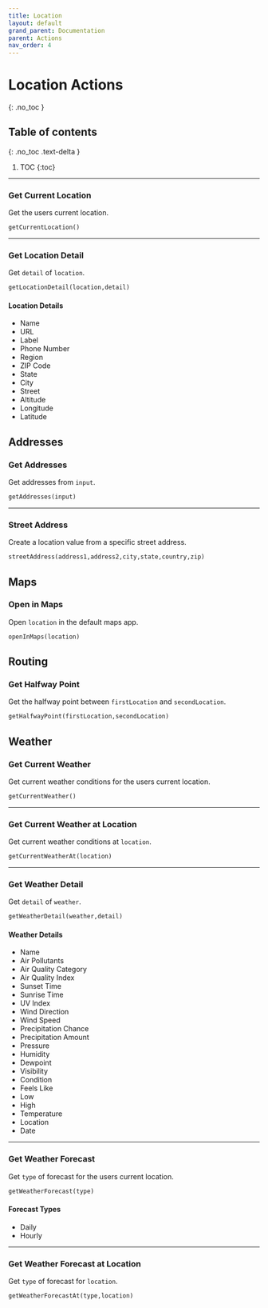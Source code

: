 ```yaml
---
title: Location
layout: default
grand_parent: Documentation
parent: Actions
nav_order: 4
---
```


# Location Actions
{: .no_toc }

## Table of contents
{: .no_toc .text-delta }

1. TOC
{:toc}

---

### Get Current Location

Get the users current location.

```ruby
getCurrentLocation()
```

---

### Get Location Detail

Get `detail` of `location`.

```ruby
getLocationDetail(location,detail)
```

#### Location Details

- Name
- URL
- Label
- Phone Number
- Region
- ZIP Code
- State
- City
- Street
- Altitude
- Longitude
- Latitude

## Addresses

### Get Addresses

Get addresses from `input`.

```ruby
getAddresses(input)
```

---

### Street Address

Create a location value from a specific street address.

```ruby
streetAddress(address1,address2,city,state,country,zip)
```

## Maps

### Open in Maps

Open `location` in the default maps app.

```ruby
openInMaps(location)
```

## Routing

### Get Halfway Point

Get the halfway point between `firstLocation` and `secondLocation`.

```ruby
getHalfwayPoint(firstLocation,secondLocation)
```

## Weather

### Get Current Weather

Get current weather conditions for the users current location.

```ruby
getCurrentWeather()
```

---

### Get Current Weather at Location

Get current weather conditions at `location`.

```ruby
getCurrentWeatherAt(location)
```

---

### Get Weather Detail

Get `detail` of `weather`.

```ruby
getWeatherDetail(weather,detail)
```

#### Weather Details

- Name
- Air Pollutants
- Air Quality Category
- Air Quality Index
- Sunset Time
- Sunrise Time
- UV Index
- Wind Direction
- Wind Speed
- Precipitation Chance
- Precipitation Amount
- Pressure
- Humidity
- Dewpoint
- Visibility
- Condition
- Feels Like
- Low
- High
- Temperature
- Location
- Date

---

### Get Weather Forecast

Get `type` of forecast for the users current location.

```ruby
getWeatherForecast(type)
```

#### Forecast Types

- Daily
- Hourly

---

### Get Weather Forecast at Location

Get `type` of forecast for `location`.

```ruby
getWeatherForecastAt(type,location)
```
